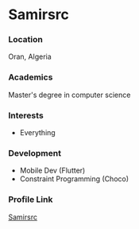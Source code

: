 # Samirsrc  

### Location

Oran, Algeria

### Academics

Master's degree in computer science

### Interests
 
- Everything

### Development

- Mobile Dev (Flutter)
- Constraint Programming (Choco)

### Profile Link

[Samirsrc](https://github.com/Samirsrc)
